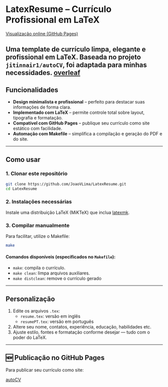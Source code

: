 # LatexResume – Currículo Profissional em LaTeX

[Visualização online (GitHub Pages)](https://joaovlima.github.io/LatexResume/)

Uma template de currículo limpa, elegante e profissional em LaTeX. Baseada no projeto `jitinnair1/autoCV`, foi adaptada para minhas necessidades.
[overleaf](https://www.overleaf.com/read/kwgjzvjjkbzv#fa658f)
---

## Funcionalidades

* **Design minimalista e profissional** – perfeito para destacar suas informações de forma clara.
* **Implementado com LaTeX** – permite controle total sobre layout, tipografia e formatação.
* **Compatível com GitHub Pages** – publique seu currículo como site estático com facilidade.
* **Automação com Makefile** – simplifica a compilação e geração do PDF e do site.

---

## Como usar

### 1. Clonar este repositório

```bash
git clone https://github.com/JoaoVLima/LatexResume.git
cd LatexResume
```

### 2. Instalações necessárias

Instale uma distribuição LaTeX (MiKTeX) que inclua [latexmk](https://mgeier.github.io/latexmk.html).


### 3. Compilar manualmente
Para facilitar, utilize o Makefile:

```bash
make
```

#### Comandos disponíveis (especificados no `Makefile`):

* `make`: compila o currículo.
* `make clean`: limpa arquivos auxiliares.
* `make distclean`: remove o currículo gerado

---

## Personalização

1. Edite os arquivos `.tex`:
    * `resume.tex`: versão em inglês
    * `resumePT.tex`: versão em português
2. Altere seu nome, contatos, experiência, educação, habilidades etc.
3. Ajuste estilo, fontes e formatação conforme desejar — tudo com o poder do LaTeX.

---

## 🆕 Publicação no GitHub Pages

Para publicar seu currículo como site:

[autoCV](https://github.com/jitinnair1/autoCV)

